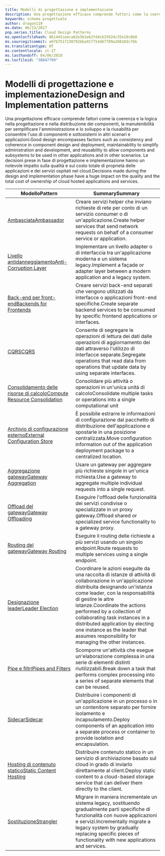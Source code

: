 ```yaml
---
title: Modelli di progettazione e implementazione
description: Una progettazione efficace comprende fattori come la coerenza e la logica nella progettazione e nella distribuzione dei componenti, la manutenibilità per semplificare l'amministrazione e lo sviluppo e la riusabilità per consentire l'uso di componenti e sottosistemi in altri scenari e applicazioni. Le decisioni prese in fase di progettazione e implementazione hanno un notevole impatto sulla qualità e sul costo totale di proprietà delle applicazioni e dei servizi ospitati nel cloud.
keywords: schema progettuale
author: dragon119
ms.date: 06/23/2017
pnp.series.title: Cloud Design Patterns
ms.openlocfilehash: 861445ceeca62e5b1e62fd4cb33924c35e10c0b0
ms.sourcegitcommit: e67b751f230792bba917754d67789a20810dc76b
ms.translationtype: HT
ms.contentlocale: it-IT
ms.lasthandoff: 04/06/2018
ms.locfileid: "30847799"
---
```

# <a name="design-and-implementation-patterns"></a><span data-ttu-id="790ab-105">Modelli di progettazione e implementazione</span><span class="sxs-lookup"><span data-stu-id="790ab-105">Design and Implementation patterns</span></span>

<span data-ttu-id="790ab-106">Una progettazione efficace comprende fattori come la coerenza e la logica nella progettazione e nella distribuzione dei componenti, la manutenibilità per semplificare l'amministrazione e lo sviluppo e la riusabilità per consentire l'uso di componenti e sottosistemi in altri scenari e applicazioni.</span><span class="sxs-lookup"><span data-stu-id="790ab-106">Good design encompasses factors such as consistency and coherence in component design and deployment, maintainability to simplify administration and development, and reusability to allow components and subsystems to be used in other applications and in other scenarios.</span></span> <span data-ttu-id="790ab-107">Le decisioni prese in fase di progettazione e implementazione hanno un notevole impatto sulla qualità e sul costo totale di proprietà delle applicazioni e dei servizi ospitati nel cloud.</span><span class="sxs-lookup"><span data-stu-id="790ab-107">Decisions made during the design and implementation phase have a huge impact on the quality and the total cost of ownership of cloud hosted applications and services.</span></span>


|                                <span data-ttu-id="790ab-108">Modello</span><span class="sxs-lookup"><span data-stu-id="790ab-108">Pattern</span></span>                                 |                                                                                                      <span data-ttu-id="790ab-109">Summary</span><span class="sxs-lookup"><span data-stu-id="790ab-109">Summary</span></span>                                                                                                       |
|------------------------------------------------------------------------|--------------------------------------------------------------------------------------------------------------------------------------------------------------------------------------------------------------------|
|                     [<span data-ttu-id="790ab-110">Ambasciata</span><span class="sxs-lookup"><span data-stu-id="790ab-110">Ambassador</span></span>](../ambassador.md)                     |                                                         <span data-ttu-id="790ab-111">Creare servizi helper che inviano richieste di rete per conto di un servizio consumer o di un'applicazione.</span><span class="sxs-lookup"><span data-stu-id="790ab-111">Create helper services that send network requests on behalf of a consumer service or application.</span></span>                                                          |
|          [<span data-ttu-id="790ab-112">Livello antidanneggiamento</span><span class="sxs-lookup"><span data-stu-id="790ab-112">Anti-Corruption Layer</span></span>](../anti-corruption-layer.md)          |                                                               <span data-ttu-id="790ab-113">Implementare un livello adapter o di interfaccia tra un'applicazione moderna e un sistema legacy.</span><span class="sxs-lookup"><span data-stu-id="790ab-113">Implement a façade or adapter layer between a modern application and a legacy system.</span></span>                                                                |
|         [<span data-ttu-id="790ab-114">Back-end per front-end</span><span class="sxs-lookup"><span data-stu-id="790ab-114">Backends for Frontends</span></span>](../backends-for-frontends.md)         |                                                          <span data-ttu-id="790ab-115">Creare servizi back-end separati che vengono utilizzati da interfacce o applicazioni front-end specifiche.</span><span class="sxs-lookup"><span data-stu-id="790ab-115">Create separate backend services to be consumed by specific frontend applications or interfaces.</span></span>                                                          |
|                           [<span data-ttu-id="790ab-116">CQRS</span><span class="sxs-lookup"><span data-stu-id="790ab-116">CQRS</span></span>](../cqrs.md)                           |                                                         <span data-ttu-id="790ab-117">Consente di segregare le operazioni di lettura dei dati dalle operazioni di aggiornamento dei dati attraverso l'utilizzo di interfacce separate.</span><span class="sxs-lookup"><span data-stu-id="790ab-117">Segregate operations that read data from operations that update data by using separate interfaces.</span></span>                                                         |
| [<span data-ttu-id="790ab-118">Consolidamento delle risorse di calcolo</span><span class="sxs-lookup"><span data-stu-id="790ab-118">Compute Resource Consolidation</span></span>](../compute-resource-consolidation.md) |                                                                     <span data-ttu-id="790ab-119">Consolidare più attività o operazioni in un'unica unità di calcolo</span><span class="sxs-lookup"><span data-stu-id="790ab-119">Consolidate multiple tasks or operations into a single computational unit</span></span>                                                                      |
|   [<span data-ttu-id="790ab-120">Archivio di configurazione esterno</span><span class="sxs-lookup"><span data-stu-id="790ab-120">External Configuration Store</span></span>](../external-configuration-store.md)   |                                                        <span data-ttu-id="790ab-121">È possibile estrarre le informazioni di configurazione dal pacchetto di distribuzione dell'applicazione e spostarle in una posizione centralizzata.</span><span class="sxs-lookup"><span data-stu-id="790ab-121">Move configuration information out of the application deployment package to a centralized location.</span></span>                                                         |
|            [<span data-ttu-id="790ab-122">Aggregazione gateway</span><span class="sxs-lookup"><span data-stu-id="790ab-122">Gateway Aggregation</span></span>](../gateway-aggregation.md)            |                                                                   <span data-ttu-id="790ab-123">Usare un gateway per aggregare più richieste singole in un'unica richiesta.</span><span class="sxs-lookup"><span data-stu-id="790ab-123">Use a gateway to aggregate multiple individual requests into a single request.</span></span>                                                                   |
|             [<span data-ttu-id="790ab-124">Offload del gateway</span><span class="sxs-lookup"><span data-stu-id="790ab-124">Gateway Offloading</span></span>](../gateway-offloading.md)             |                                                                      <span data-ttu-id="790ab-125">Eseguire l'offload delle funzionalità dei servizi condivise o specializzate in un proxy gateway.</span><span class="sxs-lookup"><span data-stu-id="790ab-125">Offload shared or specialized service functionality to a gateway proxy.</span></span>                                                                       |
|                [<span data-ttu-id="790ab-126">Routing del gateway</span><span class="sxs-lookup"><span data-stu-id="790ab-126">Gateway Routing</span></span>](../gateway-routing.md)                |                                                                            <span data-ttu-id="790ab-127">Eseguire il routing delle richieste a più servizi usando un singolo endpoint.</span><span class="sxs-lookup"><span data-stu-id="790ab-127">Route requests to multiple services using a single endpoint.</span></span>                                                                            |
|                [<span data-ttu-id="790ab-128">Designazione leader</span><span class="sxs-lookup"><span data-stu-id="790ab-128">Leader Election</span></span>](../leader-election.md)                | <span data-ttu-id="790ab-129">Coordinare le azioni eseguite da una raccolta di istanze di attività di collaborazione in un'applicazione distribuita designando un'istanza come leader, con la responsabilità di gestire le altre istanze.</span><span class="sxs-lookup"><span data-stu-id="790ab-129">Coordinate the actions performed by a collection of collaborating task instances in a distributed application by electing one instance as the leader that assumes responsibility for managing the other instances.</span></span> |
|              [<span data-ttu-id="790ab-130">Pipe e filtri</span><span class="sxs-lookup"><span data-stu-id="790ab-130">Pipes and Filters</span></span>](../pipes-and-filters.md)              |                                                     <span data-ttu-id="790ab-131">Scomporre un'attività che esegue un'elaborazione complessa in una serie di elementi distinti riutilizzabili.</span><span class="sxs-lookup"><span data-stu-id="790ab-131">Break down a task that performs complex processing into a series of separate elements that can be reused.</span></span>                                                      |
|                        [<span data-ttu-id="790ab-132">Sidecar</span><span class="sxs-lookup"><span data-stu-id="790ab-132">Sidecar</span></span>](../sidecar.md)                        |                                                  <span data-ttu-id="790ab-133">Distribuire i componenti di un'applicazione in un processo o in un contenitore separato per fornire isolamento e incapsulamento.</span><span class="sxs-lookup"><span data-stu-id="790ab-133">Deploy components of an application into a separate process or container to provide isolation and encapsulation.</span></span>                                                  |
|         [<span data-ttu-id="790ab-134">Hosting di contenuto statico</span><span class="sxs-lookup"><span data-stu-id="790ab-134">Static Content Hosting</span></span>](../static-content-hosting.md)         |                                                        <span data-ttu-id="790ab-135">Distribuire contenuto statico in un servizio di archiviazione basato sul cloud in grado di inviarlo direttamente al client.</span><span class="sxs-lookup"><span data-stu-id="790ab-135">Deploy static content to a cloud-based storage service that can deliver them directly to the client.</span></span>                                                        |
|                      [<span data-ttu-id="790ab-136">Sostituzione</span><span class="sxs-lookup"><span data-stu-id="790ab-136">Strangler</span></span>](../strangler.md)                      |                                         <span data-ttu-id="790ab-137">Migrare in maniera incrementale un sistema legacy, sostituendo gradualmente parti specifiche di funzionalità con nuove applicazioni e servizi.</span><span class="sxs-lookup"><span data-stu-id="790ab-137">Incrementally migrate a legacy system by gradually replacing specific pieces of functionality with new applications and services.</span></span>                                          |

